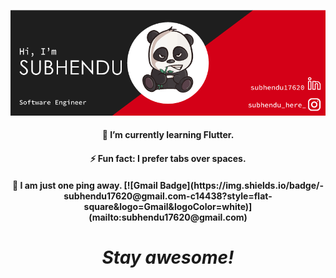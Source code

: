 
[![social banner for subhendu](https://raw.githubusercontent.com/subhendu17620/subhendu17620/master/assets/banner-compressed.png)](https://www.linkedin.com/in/subhendu17620/)



<h4 align='center'>🌱 I’m currently learning Flutter.</h4>
<h4 align='center'>⚡ Fun fact: I prefer tabs over spaces.</h4>
<h4 align='center'>💬 I am just one ping away. [![Gmail Badge](https://img.shields.io/badge/-subhendu17620@gmail.com-c14438?style=flat-square&logo=Gmail&logoColor=white)](mailto:subhendu17620@gmail.com)</h4>

<h1 align='center'><i>Stay awesome!</i></h1>
<!--
**subhendu17620/subhendu17620** is a ✨ _special_ ✨ repository because its `README.md` (this file) appears on your GitHub profile.
Hi there 👋,
Here are some ideas to get you started:

- 🔭 I’m currently working on ...
- 🌱 I’m currently learning ...
- 👯 I’m looking to collaborate on ...
- 🤔 I’m looking for help with ...
- 💬 Ask me about ...
- 📫 How to reach me: ...
- 😄 Pronouns: ...
- ⚡ Fun fact: ...
-->
